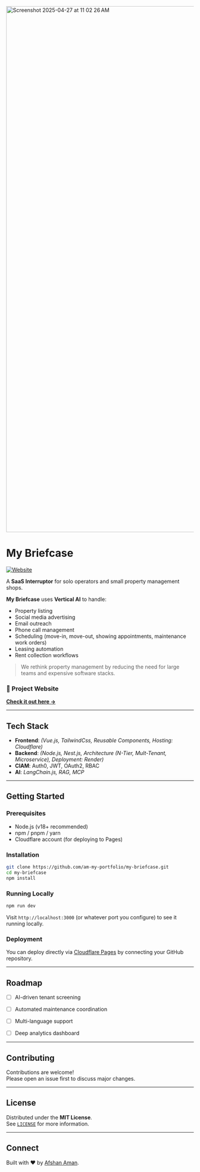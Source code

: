 <img width="1409" alt="Screenshot 2025-04-27 at 11 02 26 AM" src="https://github.com/user-attachments/assets/4f2dbdd1-4ca7-4c6e-9605-585bfc8952e3" />




# My Briefcase

[![Website](https://img.shields.io/badge/Website-Live-informational?style=flat&logo=appveyor)](https://my-briefcase.pages.dev/)


A **SaaS Interruptor** for solo operators and small property management shops.

**My Briefcase** uses **Vertical AI** to handle:

- Property listing
- Social media advertising
- Email outreach
- Phone call management
- Scheduling (move-in, move-out, showing appointments, maintenance work orders)
- Leasing automation
- Rent collection workflows

> We rethink property management by reducing the need for large teams and expensive software stacks. 

### 🚀 Project Website
**[Check it out here →](https://my-briefcase.pages.dev/)**

---

## Tech Stack

- **Frontend**: *(Vue.js, TailwindCss, Reusable Components, Hosting: Cloudflare)*
- **Backend**: *(Node.js, Nest.js, Architecture (N-Tier, Mult-Tenant, Microservice), Deployment: Render)*
- **CIAM**: Auth0, JWT, OAuth2, RBAC
- **AI**: *LangChain.js, RAG, MCP*


---

## Getting Started

### Prerequisites

- Node.js (v18+ recommended)
- npm / pnpm / yarn
- Cloudflare account (for deploying to Pages)

### Installation

```bash
git clone https://github.com/am-my-portfolio/my-briefcase.git
cd my-briefcase
npm install
```

### Running Locally

```bash
npm run dev
```

Visit `http://localhost:3000` (or whatever port you configure) to see it running locally.

### Deployment

You can deploy directly via [Cloudflare Pages](https://pages.cloudflare.com/) by connecting your GitHub repository.

---

## Roadmap

- [ ] AI-driven tenant screening
- [ ] Automated maintenance coordination
- [ ] Multi-language support
- [ ] Deep analytics dashboard



---

## Contributing

Contributions are welcome!  
Please open an issue first to discuss major changes.

---

## License

Distributed under the **MIT License**.  
See [`LICENSE`](./LICENSE) for more information.

---

## Connect

Built with ❤️ by [Afshan Aman](https://github.com/am-my-portfolio).
